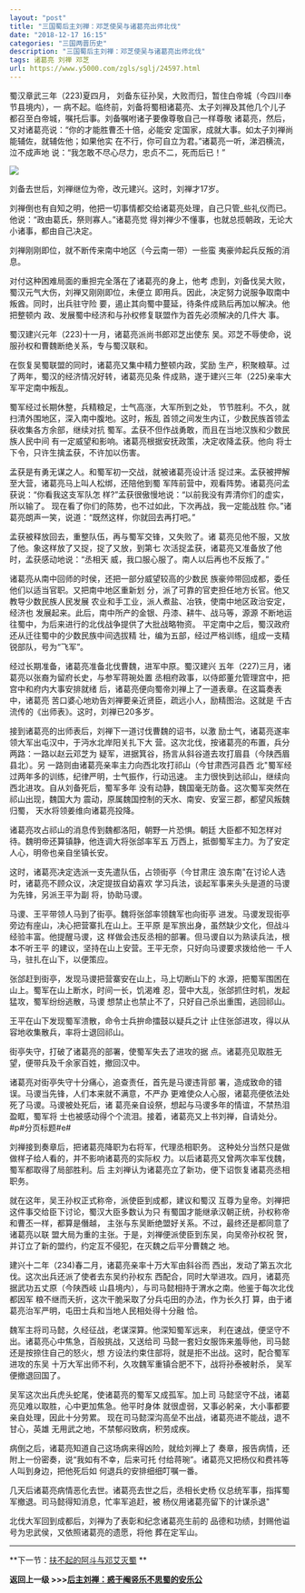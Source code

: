 ```yaml
---
layout: "post"
title: "三国蜀后主刘禅：邓芝使吴与诸葛亮出师北伐"
date: "2018-12-17 16:15"
categories: "三国两晋历史"
description: "三国蜀后主刘禅：邓芝使吴与诸葛亮出师北伐"
tags: 诸葛亮 刘禅 邓芝
url: https://www.y5000.com/zgls/sglj/24597.html
---
```






蜀汉章武三年（223)夏四月， 刘备东征孙吴，大败而归，暂住白帝城（今四川奉节县境内），一 病不起。临终前，刘备将蜀相诸葛亮、太子刘禅及其他几个儿子
都召至白帝城，嘱托后事。刘备嘱咐诸子要像尊敬自己一样尊敬 诸葛亮，然后，又对诸葛亮说：“你的才能胜曹丕十倍，必能安
定国家，成就大事。如太子刘禅尚能辅佐，就辅佐他；如果他实 在不行，你可自立为君。”诸葛亮一听，涕泗横流，泣不成声地
说：“我怎敢不尽心尽力，忠贞不二，死而后已！”

![](https://img.y5000.com/uploads/allimg/170802/12-1FP21H92LN.jpg)

刘备去世后，刘禅继位为帝，改元建兴。这时，刘禅才17岁。

刘禅倒也有自知之明，他把一切事情都交给诸葛亮处理，自己只管_些礼仪而已。他说：“政由葛氏，祭则寡人。”诸葛亮觉
得刘禅少不懂事，也就总揽朝政，无论大小诸事，都由自己决定。

刘禅刚刚即位，就不断传来南中地区（今云南一带）一些蛮 夷豪帅起兵反叛的消息。

对付这种困难局面的重担完全落在了诸葛亮的身上，他考 虑到，刘备伐吴大败，蜀汉元气大伤，刘禅又刚刚即位，未便立
即用兵。因此，决定努力说服争取南中叛酋。同时，出兵驻守险 要，遏止其向蜀中蔓延，待条件成熟后再加以解决。他把整顿内
政、发展蜀中经济和与孙权修复联盟作为首先必须解决的几件大 事。

蜀汉建兴元年（223)十一月，诸葛亮派尚书郎邓芝出使东 吴。邓芝不辱使命，说服孙权和曹魏断绝关系，专与蜀汉联和。

在恢复吴蜀联盟的同时，诸葛亮又集中精力整顿内政，奖励 生产，积聚粮草。过了两年，蜀汉的经济情况好转，诸葛亮见条
件成熟，遂于建兴三年（225)亲率大军平定南中叛乱。

蜀军经过长期休整，兵精粮足，士气高涨，大军所到之处， 节节胜利。不久，就扫清外围地区，深入南中腹地。这时，叛乱
首领之间发生内讧，少数民族首领孟获收集各方余部，继续对抗 蜀军。孟获不但作战勇敢，而且在当地汉族和少数民族人民中间
有一定威望和影响。诸葛亮根据安抚政策，决定收降孟获。他向 将士下令，只许生擒孟获，不许加以伤害。

孟获是有勇无谋之人。和蜀军初一交战，就被诸葛亮设计活 捉过来。孟获被押解至大营，诸葛亮马上叫人松绑，还陪他到蜀
军阵前营中，观看阵势。诸葛亮问孟获说：“你看我这支军队怎 样?”孟获很傲慢地说：“以前我没有弄清你们的虚实，所以输了。
现在看了你们的陈势，也不过如此，下次再战，我一定能战胜 你。”诸葛亮朗声一笑，说道：“既然这样，你就回去再打吧。”

孟获被释放回去，重整队伍，再与蜀军交锋，又失败了。诸 葛亮见他不服，又放了他。象这样放了又捉，捉了又放，到第七
次活捉孟获，诸葛亮又准备放了他时，孟获感动地说：“丞相天 威，我口服心服了。南人以后再也不反叛了。”

诸葛亮从南中回师的时侯，还把一部分威望较高的少数民 族豪帅带回成都，委任他们以适当官职。又把南中地区重新划
分，派了可靠的官吏担任地方长官。他又教导少数民族人民发展 农业和手工业，派人煮盐、冶铁，使南中地区政治安定，经济也
发展起来。此后，南中所产的金银、丹漆、耕牛、战马等，源源 不断地运往蜀中，为后来进行的北伐战争提供了大批战略物资。
平定南中之后，蜀汉政府还从迁往蜀中的少数民族中间选拔精 壮，编为五部，经过严格训练，组成一支精锐部队，号为“飞军”。

经过长期准备，诸葛亮准备北伐曹魏，进军中原。蜀汉建兴 五年（227)三月，诸葛亮以张裔为留府长史，与参军蒋琬处置
丞相府政事，以侍郎董允管理宫中，把宫中和府内大事安排就绪 后，诸葛亮便向蜀帝刘禅上了一道表章。在这篇奏表中，诸葛亮
苦口婆心地劝告刘禅要亲近贤臣，疏远小人，励精图治。这就是 千古流传的《出师表》。这时，刘禅已20多岁。

接到诸葛亮的出师表后，刘禅下一道讨伐曹魏的诏书，以激 励士气，诸葛亮遂率领大军出屯汉中，于沔水北岸阳关扎下大
营。这次北伐，按诸葛亮的布置，兵分两路：一路以赵云邓芝为 疑军，进据箕谷，扬言从斜谷道去攻打眉县（今陕西眉县北）。另
一路则由诸葛亮亲率主力向西北攻打祁山（今甘肃西河县西 北"蜀军经过两年多的训练，纪律严明，士气振作，行动迅速。
主力很快到达祁山，继续向西北进攻。自从刘备死后，蜀军多年 没有动静，魏国毫无防备。这次蜀军突然在祁山出现，魏国大为
震动，原属魏国控制的天水、南安、安室三郡，都望风叛魏归蜀， 天水将领姜维向诸葛亮投降。

诸葛亮攻占祁山的消息传到魏都洛阳，朝野一片恐惧。朝廷 大臣都不知怎样对待。魏明帝还算镇静，他连调大将张郃率军五
万西上，抵御蜀军主力。为了安定人心，明帝也亲自坐镇长安。

这时，诸葛亮决定选派一支先遣队伍，占领街亭（今甘肃庄 浪东南"在讨论人选时，诸葛亮不顾众议，决定提拔自幼喜欢
学习兵法，谈起军事来头头是道的马谡为先锋，另派王平为副 将，协助马谡。

马谡、王平带领人马到了街亭。魏将张郃率领魏军也向街亭 进发。马谡发现街亭旁边有座山，决心把营寨扎在山上。王平原
是军旅出身，虽然缺少文化，但战斗经验丰富。他提醒马谡，这 样做会违反丞相的部署。但马谡自以为熟读兵法，根本不听王平
的建议，坚持在山上安营。王平无奈，只好向马谡要求拨给他一 千人马，驻扎在山下，以便策应。

张郃赶到街亭，发现马谡把营寨安在山上，马上切断山下的 水源，把蜀军围困在山上。蜀军在山上断水，时间一长，饥渴难
忍，营中大乱，张郃抓住时机，发起猛攻，蜀军纷纷逃散，马谡 想禁止也禁止不了，只好自己杀出重围，逃回祁山。

王平在山下发现蜀军溃散，命令士兵拚命擂鼓以疑兵之计 止住张郃进攻，得以从容地收集散兵，率将士退回祁山。

街亭失守，打破了诸葛亮的部署，使蜀军失去了进攻的据 点。诸葛亮见取胜无望，便带兵及千余家百姓，撤回汉中。

诸葛亮对街亭失守十分痛心，追查责任，首先是马谡违背部 署，造成致命的错误。马谡当先锋，人们本来就不满意，不严办
更难使众人心服，诸葛亮便依法处死了马谡。马谡被处死后，诸 葛亮亲自设祭，想起与马谡多年的情谊，不禁热泪盈眶，蜀军将
士也被感动得个个流泪。接着，诸葛亮又上书刘禅，自请处分。#p#分页标题#e#

刘禅接到奏章后，把诸葛亮降职为右将军，代理丞相职务。 这种处分当然只是做做样子给人看的，并不影响诸葛亮的实际权
力。以后诸葛亮又曾两次率军伐魏，蜀军都取得了局部胜利。后 主刘禅认为诸葛亮立了新功，便下诏恢复诸葛亮丞相职务。

就在这年，吴王孙权正式称帝，派使臣到成都，建议和蜀汉 互尊为皇帝。刘禅把这件事交给臣下讨论，蜀汉大臣多数认为只
有蜀国才能继承汉朝正统，孙权称帝和曹丕一样，都算是僭越， 主张与东吴断绝盟好关系。不过，最终还是都同意了诸葛亮以联
盟大局为重的主张。于是，刘禅便派使臣到东吴，向吴帝孙权祝 贺，并订立了新的盟约，约定互不侵犯，在灭魏之后平分曹魏之 地。

建兴十二年（234)春二月，诸葛亮亲率十万大军由斜谷而 西出，发动了第五次北伐。这次出兵还派了使者去东吴约孙权东
西配合，同时大举进攻。四月，诸葛亮据武功五丈原（今陕西岐 山县境内），与司马懿相持于渭水之南。他鉴于每次北伐都因军
粮不继而夭折，这次干脆采取了分兵屯田的办法，作为长久打 算，由于诸葛亮治军严明，屯田士兵和当地人民相处得十分融 恰。

魏军主将司马懿，久经征战，老谋深算。他深知蜀军远来， 利在速战，便坚守不出。诸葛亮心中焦急，百般挑战，又送给司
马懿一套妇女服饰来羞辱他，司马懿还是按捺住自己的怒火，想 方设法约束住部将，就是拒不出战。这时，配合蜀军进攻的东吴
十万大军出师不利，久攻魏军重镇合肥不下，战将孙泰被射杀， 吴军便撤退回国了。

吴军这次出兵虎头蛇尾，使诸葛亮的蜀军又成孤军。加上司 马懿坚守不战，诸葛亮见难以取胜，心中更加焦急。他平时身体
就很虚弱，又事必躬亲，大小事都要亲自处理，因此十分劳累。 现在司马懿深沟高垒不出战，诸葛亮进不能战，退不甘心，英雄 无用武之地，不禁郁闷致病，积劳成疾。

病倒之后，诸葛亮知道自己这场病来得凶险，就给刘禅上了 奏章，报告病情，还附上一份密奏，说“我如有不幸，后来可托
付给蒋琬”。诸葛亮又把杨仪和费祎等人叫到身边，把他死后如 何退兵的安排细细叮嘱一番。

几天后诸葛亮病情恶化去世。诸葛亮去世之后，丞相长史杨 仪总统军事，指挥蜀军撤退。司马懿得知消息，忙率军追赶，被 杨仪用诸葛亮留下的计谋杀退"

北伐大军回到成都后，刘禅为了表彰和纪念诸葛亮生前的 品德和功绩，封赐他谥号为忠武侯，又依照诸葛亮的遗愿，将他 葬在定军山。

* * *

**下一节：[扶不起的阿斗与邓艾灭蜀](https://www.y5000.com/zgls/sglj/24598.html) **

**返回上一级 >>>[后主刘禅：惑于阉竖乐不思蜀的安乐公](https://www.y5000.com/zgls/sglj/24599.html)**
